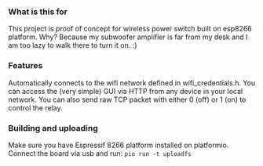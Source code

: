 ### What is this for
This project is proof of concept for wireless power switch built on esp8266 platform. Why? Because my subwoofer amplifier is far from my desk and I am too lazy to walk there to turn it on. :)

### Features
Automatically connects to the wifi network defined in wifi_credentials.h.
You can access the (very simple) GUI via HTTP from any device in your local network.
You can also send raw TCP packet with either 0 (off) or 1 (on) to control the relay.

### Building and uploading
Make sure you have Espressif 8266 platform installed on platformio.
Connect the board via usb and run:
`pio run -t uploadfs`
